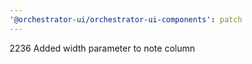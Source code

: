 ```yaml
---
'@orchestrator-ui/orchestrator-ui-components': patch
---
```


2236 Added width parameter to note column
